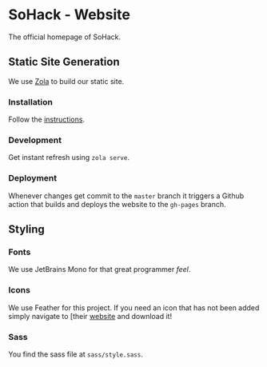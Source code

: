 # SoHack - Website

The official homepage of SoHack.

## Static Site Generation

We use [Zola](https://www.getzola.org/) to build our static site.

### Installation

Follow the [instructions](https://www.getzola.org/documentation/getting-started/installation/).

### Development

Get instant refresh using `zola serve`.

### Deployment

Whenever changes get commit to the `master` branch it triggers a Github action
that builds and deploys the website to the `gh-pages` branch.

## Styling

### Fonts

We use JetBrains Mono for that great programmer _feel_.

### Icons

We use Feather for this project. If you need an icon that has not been added
simply navigate to [their [website](https://feathericons.com/) and download it!

### Sass

You find the sass file at `sass/style.sass`.
